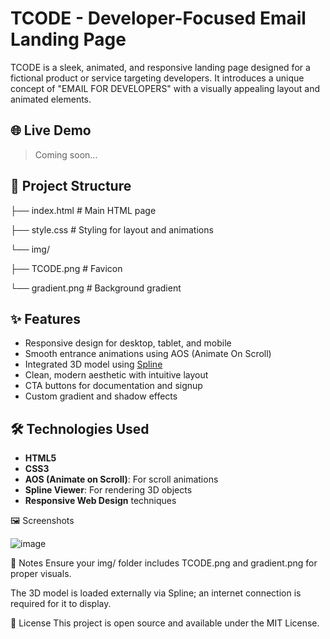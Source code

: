# TCODE - Developer-Focused Email Landing Page

TCODE is a sleek, animated, and responsive landing page designed for a fictional product or service targeting developers. It introduces a unique concept of "EMAIL FOR DEVELOPERS" with a visually appealing layout and animated elements.

## 🌐 Live Demo

> Coming soon...

## 📂 Project Structure

├── index.html # Main HTML page

├── style.css # Styling for layout and animations

└── img/

├── TCODE.png # Favicon

└── gradient.png # Background gradient


## ✨ Features

- Responsive design for desktop, tablet, and mobile
- Smooth entrance animations using AOS (Animate On Scroll)
- Integrated 3D model using [Spline](https://spline.design/)
- Clean, modern aesthetic with intuitive layout
- CTA buttons for documentation and signup
- Custom gradient and shadow effects

## 🛠 Technologies Used

- **HTML5**
- **CSS3**
- **AOS (Animate on Scroll)**: For scroll animations
- **Spline Viewer**: For rendering 3D objects
- **Responsive Web Design** techniques

🖼️ Screenshots

![image](https://github.com/user-attachments/assets/d09f9e7a-3e62-4726-a793-5971e043c4ad)


📌 Notes
Ensure your img/ folder includes TCODE.png and gradient.png for proper visuals.

The 3D model is loaded externally via Spline; an internet connection is required for it to display.

📃 License
This project is open source and available under the MIT License.

